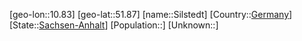 ﻿---
location: [51.87,10.83]
type: City
tags:
- geo/City


SpocWebEntityId: 34272
isDeleted: false
confidential: public

---
[geo-lon::10.83]
[geo-lat::51.87]
[name::Silstedt]
[Country::[Germany](geo/Continent/Europe/Germany.md)]
[State::[Sachsen-Anhalt](geo/Continent/Europe/Germany/Sachsen-Anhalt.md)]
[Population::]
[Unknown::]

